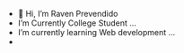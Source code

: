 - 👋 Hi, I’m Raven Prevendido
-  I’m Currently College Student ...
-  I’m currently learning Web development ...
-  

<!---
ravenprevendido/ravenprevendido is a ✨ special ✨ repository because its `README.md` (this file) appears on your GitHub profile.
You can click the Preview link to take a look at your changes.
--->
